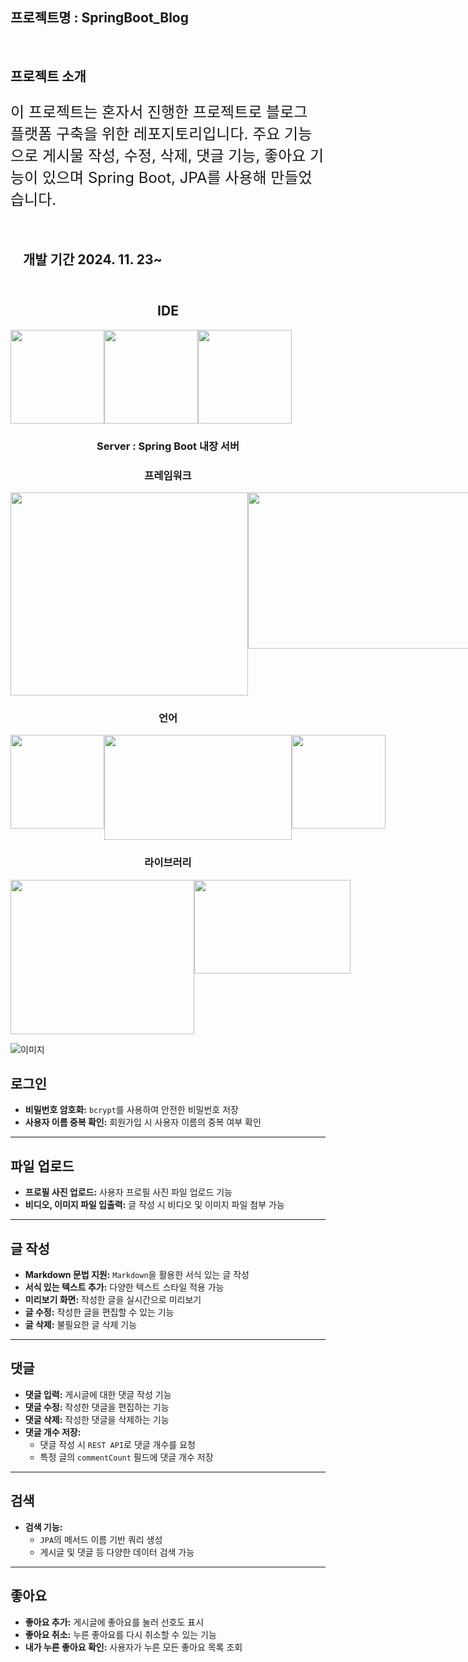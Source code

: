 ## 프로젝트명 : SpringBoot_Blog
<br>

## 프로젝트 소개
<p style="font-size: 24px;">
  이 프로젝트는 혼자서 진행한 프로젝트로 블로그 플랫폼 구축을 위한 레포지토리입니다.
  주요 기능으로 게시물 작성, 수정, 삭제, 댓글 기능, 좋아요 기능이 있으며
  Spring Boot, JPA를 사용해 만들었습니다.
</p>


<div style="width: 100%; padding: 10px 20px;">
  <h2>개발 기간 2024. 11. 23~</h2>
</div>

<div align="center">
  <h2>IDE</h2>
  <div style="display: flex;">
    <img src="https://encrypted-tbn0.gstatic.com/images?q=tbn:ANd9GcRRtQyXi1necbFlJOetK3_3MHaLeHDGZ-C3pw&s" width="150" height="150">
    <img src="https://upload.wikimedia.org/wikipedia/en/thumb/6/68/Oracle_SQL_Developer_logo.svg/800px-Oracle_SQL_Developer_logo.svg.png" width="150" height="150">
    <img src="https://upload.wikimedia.org/wikipedia/commons/thumb/9/9a/Visual_Studio_Code_1.35_icon.svg/2048px-Visual_Studio_Code_1.35_icon.svg.png" width="150" height="150">
  </div>
  <h3>Server : Spring Boot 내장 서버</h3>
  <h3>프레임워크</h3>
  <div style="display: flex;">
    <img src="https://velog.velcdn.com/images/alsgudtkwjs/post/7e8d4ffb-67bb-441a-87f4-be01d1ede318/image.png" width="380" height="325">
    <img src="https://getlogovector.com/wp-content/uploads/2021/01/tailwind-css-logo-vector.png" width="450" height="250">
  </div>
  <h3>언어</h3>
  <div style="display: flex;">
    <img src="https://static-00.iconduck.com/assets.00/java-original-icon-756x1024-j3tx11wk.png" width="150" height="150">
    <img src="https://blog.kakaocdn.net/dn/uyDoO/btrUvXWoORO/r9I7YkYSnihkTq2vpJqlv1/img.png" width="300" height="168">
    <img src="https://developers.websharper.com/img/jslogo.png" width="150" height="150">
  </div>
  <h3>라이브러리</h3>
  <div style="display: flex;">
    <img src="https://velog.velcdn.com/images/gloom/post/17bae182-7380-43e0-a45e-fff76b8ba9c7/image.png" width="294" height="247">
    <img src="https://camo.githubusercontent.com/f8cb17a34ed54e31a5d35ad6598dbffb019faa75833409ed9bb4db87dc3c7714/68747470733a2f2f626c6f672e6b616b616f63646e2e6e65742f646e2f6c757556582f627472594978796f4667682f6b6a3545724d507975724136686d4b644a714831486b2f696d672e706e67" width="250" height="150">
  </div>
</div>

![이미지](https://dayoon07.github.io/static-page-test/img/SpringBoot_Blog-ERD.png)

## 로그인
- **비밀번호 암호화:** `bcrypt`를 사용하여 안전한 비밀번호 저장  
- **사용자 이름 중복 확인:** 회원가입 시 사용자 이름의 중복 여부 확인  

---

## 파일 업로드
- **프로필 사진 업로드:** 사용자 프로필 사진 파일 업로드 기능  
- **비디오, 이미지 파일 입출력:** 글 작성 시 비디오 및 이미지 파일 첨부 가능  

---

## 글 작성
- **Markdown 문법 지원:** `Markdown`을 활용한 서식 있는 글 작성  
- **서식 있는 텍스트 추가:** 다양한 텍스트 스타일 적용 가능  
- **미리보기 화면:** 작성한 글을 실시간으로 미리보기  
- **글 수정:** 작성한 글을 편집할 수 있는 기능  
- **글 삭제:** 불필요한 글 삭제 기능  

---

## 댓글
- **댓글 입력:** 게시글에 대한 댓글 작성 기능  
- **댓글 수정:** 작성한 댓글을 편집하는 기능  
- **댓글 삭제:** 작성한 댓글을 삭제하는 기능  
- **댓글 개수 저장:**  
  - 댓글 작성 시 `REST API`로 댓글 개수를 요청  
  - 특정 글의 `commentCount` 필드에 댓글 개수 저장  

---

## 검색
- **검색 기능:**  
  - `JPA`의 메서드 이름 기반 쿼리 생성  
  - 게시글 및 댓글 등 다양한 데이터 검색 가능  

---

## 좋아요
- **좋아요 추가:** 게시글에 좋아요를 눌러 선호도 표시  
- **좋아요 취소:** 누른 좋아요를 다시 취소할 수 있는 기능  
- **내가 누른 좋아요 확인:** 사용자가 누른 모든 좋아요 목록 조회
